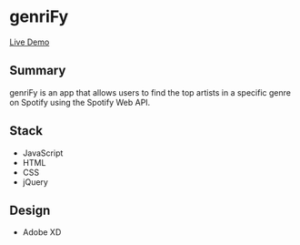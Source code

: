# genriFy
[Live Demo](https://stephenparkhum.github.io/genriFy/)

## Summary
genriFy is an app that allows users to find the top artists in a specific genre on Spotify using the Spotify Web API.

## Stack
* JavaScript
* HTML 
* CSS
* jQuery

## Design
* Adobe XD